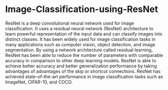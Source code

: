 # Image-Classification-using-ResNet

ResNet is a deep convolutional neural network used for image classification. It uses a residual neural network (ResNet) architecture to learn powerful representation of the input data and can classify images into distinct classes. It has been widely used for image classification tasks in many applications such as computer vision, object detection, and image segmentation. By using a network architecture called residual learning, ResNet has been able to reduce the number of parameters with comparable accuracy in comparison to other deep learning models. ResNet is able to achieve better accuracy and better generalization performance by taking advantages of advantages of the skip or shortcut connections. ResNet has achieved state-of-the-art performance in image classification tasks such as ImageNet, CIFAR-10, and COCO.
